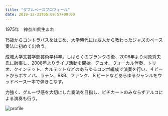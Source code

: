 ```yaml
---
title: "ダブルベースプロフィール"
date: 2019-12-31T05:09:57+09:00
---
```


1975年　神奈川県生まれ

15歳からコントラバスをはじめ、大学時代には友人から教わったジャズのベース奏法に初めて出会う。

成城大学文芸学部芸術学科卒。しばらくのブランクの後、2006年より河原秀夫氏に師事し、2008年よりライブ活動を開始。デュオ、ヴォーカル伴奏、トリオ、クインテット、カルテットなどのあらゆるコンボ編成で演奏を行い、４ビートからボサノバ、ラテン、R&B、ファンク、８ビートなどあらゆるジャンルをウッドベース一本で弾きこなす。

力強く、グルーヴ感を大切にした奏法を目指し、ピチカートのみならずアルコによる演奏も行う。

![profile](/img/wp/2014/06/profile.jpg)
